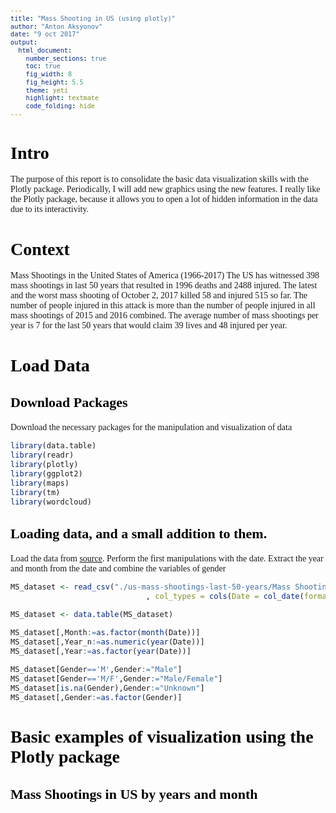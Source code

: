 ```yaml
---
title: "Mass Shooting in US (using plotly)"
author: "Anton Aksyonov"
date: "9 oct 2017"
output:
  html_document:
    number_sections: true
    toc: true
    fig_width: 8
    fig_height: 5.5
    theme: yeti
    highlight: textmate
    code_folding: hide
---
```

<style type="text/css">

body{ /* Normal  */
      font-family: "PT Serif";
      font-size: 14px;
  }
td {  /* Table  */
  font-family: "PT Serif";
  font-size: 12px;
}
h1.title {
  font-family: "PT Serif";
  font-size: 38px;
  color: Black;
}
h1 { /* Header 1 */
  font-family: "PT Serif";
  font-size: 28px;
  color: Black;
}
h2 { /* Header 2 */
    font-family: "PT Serif";
    font-size: 22px;
  color: Black;
}
h3 { /* Header 3 */
  font-size: 18px;
  color: Black;
}
code.r{ /* Code block */
    font-size: 12px;
}
pre { /* Code block - determines code spacing between lines */
    font-size: 12px;
}
</style>



# Intro
The purpose of this report is to consolidate the basic data visualization skills with the Plotly package. Periodically, I will add new graphics using the new features. I really like the Plotly package, because it allows you to open a lot of hidden information in the data due to its interactivity.

# Context
Mass Shootings in the United States of America (1966-2017) The US has witnessed 398 mass shootings in last 50 years that resulted in 1996 deaths and 2488 injured. The latest and the worst mass shooting of October 2, 2017 killed 58 and injured 515 so far. The number of people injured in this attack is more than the number of people injured in all mass shootings of 2015 and 2016 combined. The average number of mass shootings per year is 7 for the last 50 years that would claim 39 lives and 48 injured per year. 

# Load Data
## Download Packages
Download the necessary packages for the manipulation and visualization of data

```r
library(data.table)
library(readr)
library(plotly)
library(ggplot2)
library(maps)
library(tm)
library(wordcloud)
```

## Loading data, and a small addition to them.
Load the data from [source](https://www.kaggle.com/zusmani/us-mass-shootings-last-50-years). 
Perform the first manipulations with the date.
Extract the year and month from the date and combine the variables of gender


```r
MS_dataset <- read_csv("./us-mass-shootings-last-50-years/Mass Shootings Dataset Ver 5.csv"
                              , col_types = cols(Date = col_date(format = "%m/%d/%Y")))

MS_dataset <- data.table(MS_dataset)

MS_dataset[,Month:=as.factor(month(Date))]
MS_dataset[,Year_n:=as.numeric(year(Date))]
MS_dataset[,Year:=as.factor(year(Date))]

MS_dataset[Gender=='M',Gender:="Male"]
MS_dataset[Gender=='M/F',Gender:="Male/Female"]
MS_dataset[is.na(Gender),Gender:="Unknown"]
MS_dataset[,Gender:=as.factor(Gender)]
```


# Basic examples of visualization using the Plotly package

## Mass Shootings in US by years and month



































